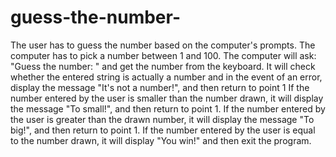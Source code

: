 # guess-the-number-
The user has to guess the number based on the computer's prompts.
The computer has to pick a number between 1 and 100.
The computer will ask: "Guess the number: " and get the number from the keyboard.
It will check whether the entered string is actually a number and in the event of an error, display the message "It's not a number!", and then return to point 1
If the number entered by the user is smaller than the number drawn, it will display the message "To small!", and then return to point 1.
If the number entered by the user is greater than the drawn number, it will display the message "To big!", and then return to point 1.
If the number entered by the user is equal to the number drawn, it will display "You win!" and then exit the program.
